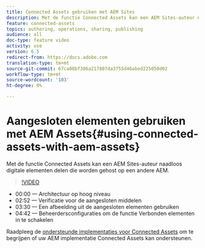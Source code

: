 ```yaml
---
title: Connected Assets gebruiken met AEM Sites
description: Met de functie Connected Assets kan een AEM Sites-auteur naadloos digitale elementen delen die worden gehost op een andere AEM.
feature: connected-assets
topics: authoring, operations, sharing, publishing
audience: all
doc-type: feature video
activity: use
version: 6.5
redirect-from: https://docs.adobe.com
translation-type: tm+mt
source-git-commit: 67ca08bf386a217807da3755d46abed225050d02
workflow-type: tm+mt
source-wordcount: '103'
ht-degree: 0%

---
```



# Aangesloten elementen gebruiken met AEM Assets{#using-connected-assets-with-aem-assets}

Met de functie Connected Assets kan een AEM Sites-auteur naadloos digitale elementen delen die worden gehost op een andere AEM.

>[!VIDEO](https://video.tv.adobe.com/v/26060?quality=12&learn=on)

* 00:00 — Architectuur op hoog niveau
* 02:52 — Verificatie voor de aangesloten middelen
* 03:30 — Een afbeelding uit de aangesloten elementen gebruiken
* 04:42 — Beheerdersconfiguraties om de functie Verbonden elementen in te schakelen

Raadpleeg de [ondersteunde implementaties voor Connected Assets](https://docs.adobe.com/content/help/en/experience-manager-65/assets/using/use-assets-across-connected-assets-instances.html#prerequisites) om te begrijpen of uw AEM implementatie Connected Assets kan ondersteunen.